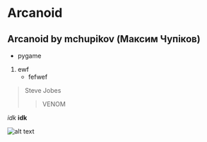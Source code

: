 # Arcanoid
## Arcanoid by mchupikov (Максим Чупіков)
* pygame
1. ewf
    * fefwef

> Steve Jobes
>> VENOM

_idk_
__idk__

![alt text](image.png)

